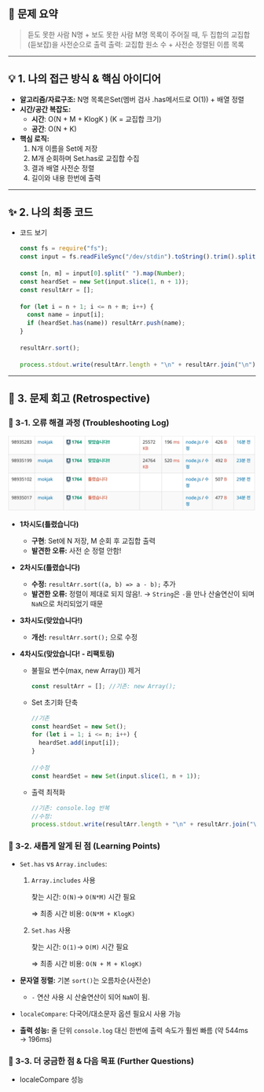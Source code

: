 ## 📝 문제 요약

> 듣도 못한 사람 N명 + 보도 못한 사람 M명 목록이 주어질 때, 두 집합의 교집합(듣보잡)을 사전순으로 출력
> 출력: 교집합 원소 수 + 사전순 정렬된 이름 목록

---

## 💡 1. 나의 접근 방식 & 핵심 아이디어

- **알고리즘/자료구조:** N명 목록은Set(멤버 검사 .has메서드로 O(1)) + 배열 정렬
- **시간/공간 복잡도:**
  - **시간**: O(N + M + KlogK ) (K = 교집합 크기)
  - **공간**: O(N + K)
- **핵심 로직:**
  1. N개 이름을 Set에 저장
  2. M개 순회하며 Set.has로 교집합 수집
  3. 결과 배열 사전순 정렬
  4. 길이와 내용 한번에 출력

---

## ✨ 2. 나의 최종 코드

- 코드 보기

  ```jsx
  const fs = require("fs");
  const input = fs.readFileSync("/dev/stdin").toString().trim().split("\n");

  const [n, m] = input[0].split(" ").map(Number);
  const heardSet = new Set(input.slice(1, n + 1));
  const resultArr = [];

  for (let i = n + 1; i <= n + m; i++) {
    const name = input[i];
    if (heardSet.has(name)) resultArr.push(name);
  }

  resultArr.sort();

  process.stdout.write(resultArr.length + "\n" + resultArr.join("\n"));
  ```

---

## 🤔 3. 문제 회고 (Retrospective)

### 🐾 3-1. 오류 해결 과정 (Troubleshooting Log)

![alt text](image.png)

- **1차시도(틀렸습니다)**
  - **구현**: Set에 N 저장, M 순회 후 교집합 출력
  - **발견한 오류:** 사전 순 정렬 안함!
- **2차시도(틀렸습니다)**

  - **수정:** `resultArr.sort((a, b) => a - b);` 추가
  - **발견한 오류:** 정렬이 제대로 되지 않음!.
    → `String`은 `-`을 만나 산술연산이 되며 `NaN`으로 처리되었기 때문

- **3차시도(맞았습니다!)**

  - **개선:** `resultArr.sort();` 으로 수정

- **4차시도(맞았습니다! - 리팩토링)**

  - 불필요 변수(max, new Array()) 제거
    ```jsx
    const resultArr = []; //기존: new Array();
    ```
  - Set 초기화 단축

    ```jsx
    //기존
    const heardSet = new Set();
    for (let i = 1; i <= n; i++) {
      heardSet.add(input[i]);
    }

    //수정
    const heardSet = new Set(input.slice(1, n + 1));
    ```

  - 출력 최적화
    ```jsx
    //기존: console.log 반복
    //수정:
    process.stdout.write(resultArr.length + "\n" + resultArr.join("\n"));
    ```

### **🌱 3-2. 새롭게 알게 된 점 (Learning Points)**

- `Set.has` vs `Array.includes`:

  1. `Array.includes` 사용

     찾는 시간: `O(N)`→ `O(N*M)` 시간 필요

     ⇒ 최종 시간 비용: `O(N*M + KlogK)`

  2. `Set.has` 사용

     찾는 시간: `O(1)`→ `O(M)` 시간 필요

     ⇒ 최종 시간 비용: `O(N + M + KlogK)`

- **문자열 정렬:** 기본 `sort()`는 오름차순(사전순)
  - `-` 연산 사용 시 산술연산이 되어 `NaN`이 됨.
- `localeCompare`: 다국어/대소문자 옵션 필요시 사용 가능
- **출력 성능:** 줄 단위 `console.log` 대신 한번에 출력 속도가 훨씬 빠름 (약 544ms → 196ms)

### 🧐 3-3. 더 궁금한 점 & 다음 목표 (Further Questions)

- localeCompare 성능
